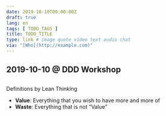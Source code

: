```yaml
---
date: 2019-10-10T00:00:00Z
draft: true
lang: en
tags: [ TODO_TAGS ]
title: TODO_TITLE
type: link # image quote video text audio chat
via: "[Who](http://example.com)"
---
```



## 2019-10-10 @ DDD Workshop
## 

Definitions by Lean Thinking

* **Value**: Everything that you wish to have more and more of
* **Waste**: Everything that is not “Value”

